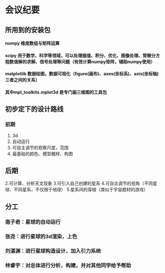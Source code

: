 # 会议纪要

## 所用到的安装包
#### numpy 维度数组与矩阵运算
#### scipy 用于数学、科学等领域，可以处理插值、积分、优化、图像处理、常微分方程数值解的求解、信号处理等问题（有效计算numpy矩阵，辅助numpy使用）
#### matplotlib 数据绘图，数据可视化（figure(画布)、axes(坐标系)、axis(坐标轴)三者之间的关系）
#### 其中mpl_toolkits.mplot3d 是专门画三维图的工具包


## 初步定下的设计路线
### 前期
 1. 3d
 2. 自动运行
 3. 可自主调节的观察尺度，范围 
 4. 最基础的颜色、模型概样、构图


## 后期
 2.可计算、分析天文现象
 3.可引入自己创建的星系
 4.可自主调节的视角（不同星球、不同星系，不仅限于地球）
 5.星系间的穿梭（类似于宇宙题材的游戏）

## 分工
### 南子奇：星球的自动运行
### 张尧：进行星球的3d渲染，上色
### 刘湛渊：进行星球构造设计，加入引力系统
### 林睿宇：对总体进行分析，构建，并对其他同学给予帮助
